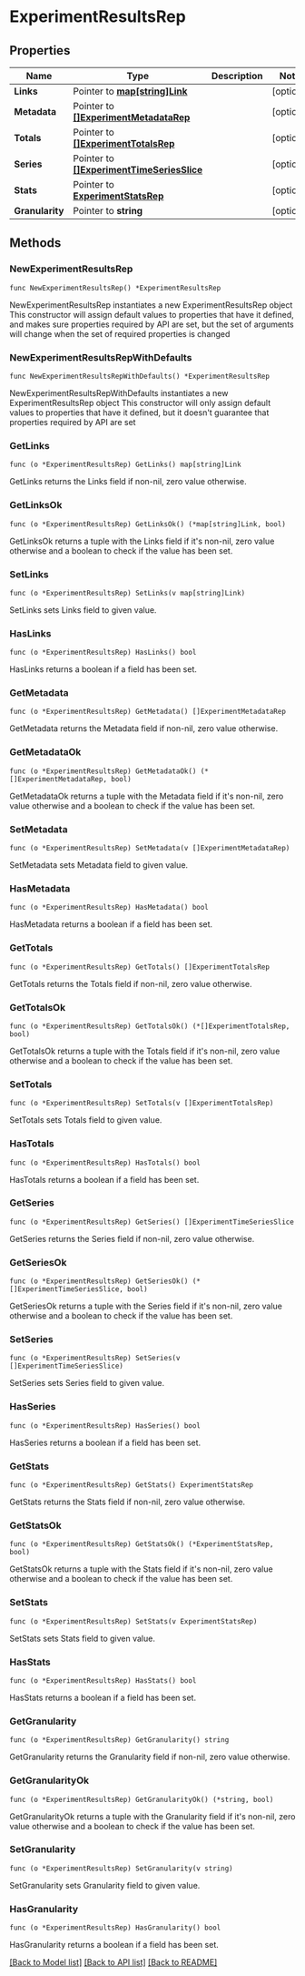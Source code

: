 # ExperimentResultsRep

## Properties

Name | Type | Description | Notes
------------ | ------------- | ------------- | -------------
**Links** | Pointer to [**map[string]Link**](Link.md) |  | [optional] 
**Metadata** | Pointer to [**[]ExperimentMetadataRep**](ExperimentMetadataRep.md) |  | [optional] 
**Totals** | Pointer to [**[]ExperimentTotalsRep**](ExperimentTotalsRep.md) |  | [optional] 
**Series** | Pointer to [**[]ExperimentTimeSeriesSlice**](ExperimentTimeSeriesSlice.md) |  | [optional] 
**Stats** | Pointer to [**ExperimentStatsRep**](ExperimentStatsRep.md) |  | [optional] 
**Granularity** | Pointer to **string** |  | [optional] 

## Methods

### NewExperimentResultsRep

`func NewExperimentResultsRep() *ExperimentResultsRep`

NewExperimentResultsRep instantiates a new ExperimentResultsRep object
This constructor will assign default values to properties that have it defined,
and makes sure properties required by API are set, but the set of arguments
will change when the set of required properties is changed

### NewExperimentResultsRepWithDefaults

`func NewExperimentResultsRepWithDefaults() *ExperimentResultsRep`

NewExperimentResultsRepWithDefaults instantiates a new ExperimentResultsRep object
This constructor will only assign default values to properties that have it defined,
but it doesn't guarantee that properties required by API are set

### GetLinks

`func (o *ExperimentResultsRep) GetLinks() map[string]Link`

GetLinks returns the Links field if non-nil, zero value otherwise.

### GetLinksOk

`func (o *ExperimentResultsRep) GetLinksOk() (*map[string]Link, bool)`

GetLinksOk returns a tuple with the Links field if it's non-nil, zero value otherwise
and a boolean to check if the value has been set.

### SetLinks

`func (o *ExperimentResultsRep) SetLinks(v map[string]Link)`

SetLinks sets Links field to given value.

### HasLinks

`func (o *ExperimentResultsRep) HasLinks() bool`

HasLinks returns a boolean if a field has been set.

### GetMetadata

`func (o *ExperimentResultsRep) GetMetadata() []ExperimentMetadataRep`

GetMetadata returns the Metadata field if non-nil, zero value otherwise.

### GetMetadataOk

`func (o *ExperimentResultsRep) GetMetadataOk() (*[]ExperimentMetadataRep, bool)`

GetMetadataOk returns a tuple with the Metadata field if it's non-nil, zero value otherwise
and a boolean to check if the value has been set.

### SetMetadata

`func (o *ExperimentResultsRep) SetMetadata(v []ExperimentMetadataRep)`

SetMetadata sets Metadata field to given value.

### HasMetadata

`func (o *ExperimentResultsRep) HasMetadata() bool`

HasMetadata returns a boolean if a field has been set.

### GetTotals

`func (o *ExperimentResultsRep) GetTotals() []ExperimentTotalsRep`

GetTotals returns the Totals field if non-nil, zero value otherwise.

### GetTotalsOk

`func (o *ExperimentResultsRep) GetTotalsOk() (*[]ExperimentTotalsRep, bool)`

GetTotalsOk returns a tuple with the Totals field if it's non-nil, zero value otherwise
and a boolean to check if the value has been set.

### SetTotals

`func (o *ExperimentResultsRep) SetTotals(v []ExperimentTotalsRep)`

SetTotals sets Totals field to given value.

### HasTotals

`func (o *ExperimentResultsRep) HasTotals() bool`

HasTotals returns a boolean if a field has been set.

### GetSeries

`func (o *ExperimentResultsRep) GetSeries() []ExperimentTimeSeriesSlice`

GetSeries returns the Series field if non-nil, zero value otherwise.

### GetSeriesOk

`func (o *ExperimentResultsRep) GetSeriesOk() (*[]ExperimentTimeSeriesSlice, bool)`

GetSeriesOk returns a tuple with the Series field if it's non-nil, zero value otherwise
and a boolean to check if the value has been set.

### SetSeries

`func (o *ExperimentResultsRep) SetSeries(v []ExperimentTimeSeriesSlice)`

SetSeries sets Series field to given value.

### HasSeries

`func (o *ExperimentResultsRep) HasSeries() bool`

HasSeries returns a boolean if a field has been set.

### GetStats

`func (o *ExperimentResultsRep) GetStats() ExperimentStatsRep`

GetStats returns the Stats field if non-nil, zero value otherwise.

### GetStatsOk

`func (o *ExperimentResultsRep) GetStatsOk() (*ExperimentStatsRep, bool)`

GetStatsOk returns a tuple with the Stats field if it's non-nil, zero value otherwise
and a boolean to check if the value has been set.

### SetStats

`func (o *ExperimentResultsRep) SetStats(v ExperimentStatsRep)`

SetStats sets Stats field to given value.

### HasStats

`func (o *ExperimentResultsRep) HasStats() bool`

HasStats returns a boolean if a field has been set.

### GetGranularity

`func (o *ExperimentResultsRep) GetGranularity() string`

GetGranularity returns the Granularity field if non-nil, zero value otherwise.

### GetGranularityOk

`func (o *ExperimentResultsRep) GetGranularityOk() (*string, bool)`

GetGranularityOk returns a tuple with the Granularity field if it's non-nil, zero value otherwise
and a boolean to check if the value has been set.

### SetGranularity

`func (o *ExperimentResultsRep) SetGranularity(v string)`

SetGranularity sets Granularity field to given value.

### HasGranularity

`func (o *ExperimentResultsRep) HasGranularity() bool`

HasGranularity returns a boolean if a field has been set.


[[Back to Model list]](../README.md#documentation-for-models) [[Back to API list]](../README.md#documentation-for-api-endpoints) [[Back to README]](../README.md)


